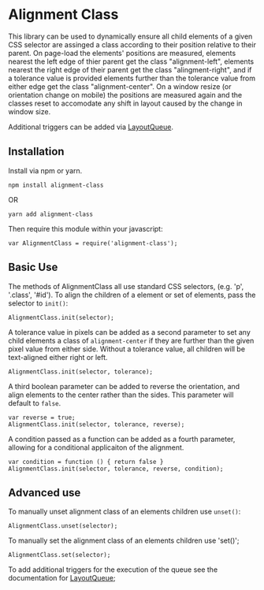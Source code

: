 # Alignment Class

This library can be used to dynamically ensure all child elements of a given CSS selector are assinged a class according to their position relative to their parent. On page-load the elements' positions are measured, elements nearest the left edge of thier parent get the class "alignment-left", elements nearest the right edge of their parent get the class "alingment-right", and if a tolerance value is provided elements further than the tolerance value from either edge get the class "alignment-center". On a window resize (or orientation change on mobile) the positions are measured again and the classes reset to accomodate any shift in layout caused by the change in window size.

Additional triggers can be added via [LayoutQueue](https://github.com/davejtoews/layout-queue).

##  Installation

Install via npm or yarn.

    npm install alignment-class

OR

	yarn add alignment-class

Then require this module within your javascript:

    var AlignmentClass = require('alignment-class');

## Basic Use

The methods of AlignmentClass all use standard CSS selectors, (e.g. 'p', '.class', '#id'). To align the children of a element or set of elements, pass the selector to `init()`:

    AlignmentClass.init(selector);

A tolerance value in pixels can be added as a second parameter to set any child elements a class of `alignment-center` if they are further than the given pixel value from either side. Without a tolerance value, all children will be text-aligned either right or left.

    AlignmentClass.init(selector, tolerance);

A third boolean parameter can be added to reverse the orientation, and align elements to the center rather than the sides. This parameter will default to `false`.

    var reverse = true;
    AlignmentClass.init(selector, tolerance, reverse);

A condition passed as a function can be added as a fourth parameter, allowing for a conditional applicaiton of the alignment.

	var condition = function () { return false }
	AlignmentClass.init(selector, tolerance, reverse, condition);

## Advanced use

To manually unset alignment class of an elements children use `unset()`:

	AlignmentClass.unset(selector);

To manually set the alignment class of an elements children use 'set()';

    AlignmentClass.set(selector);

To add additional triggers for the execution of the queue see the documentation for [LayoutQueue](https://github.com/davejtoews/layout-queue);

